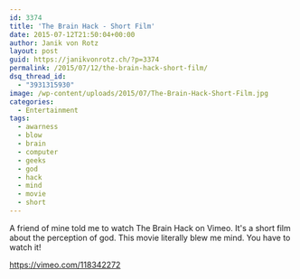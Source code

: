 ```yaml
---
id: 3374
title: 'The Brain Hack - Short Film'
date: 2015-07-12T21:50:04+00:00
author: Janik von Rotz
layout: post
guid: https://janikvonrotz.ch/?p=3374
permalink: /2015/07/12/the-brain-hack-short-film/
dsq_thread_id:
  - "3931315930"
image: /wp-content/uploads/2015/07/The-Brain-Hack-Short-Film.jpg
categories:
  - Entertainment
tags:
  - awarness
  - blow
  - brain
  - computer
  - geeks
  - god
  - hack
  - mind
  - movie
  - short
---
```

A friend of mine told me to watch The Brain Hack on Vimeo. It's a short film about the perception of god. This movie literally blew me mind. You have to watch it!

https://vimeo.com/118342272
